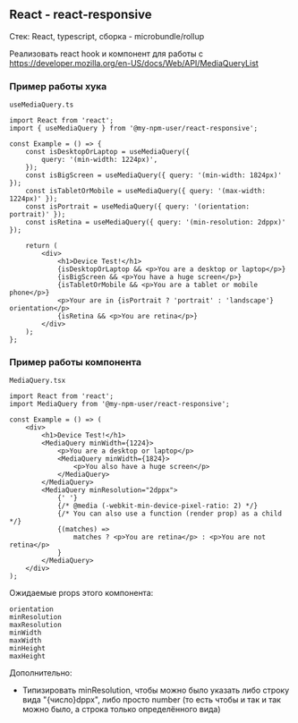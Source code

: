 ## React - react-responsive

Стек: React, typescript, сборка - microbundle/rollup

Реализовать react hook и компонент для работы с https://developer.mozilla.org/en-US/docs/Web/API/MediaQueryList

### Пример работы хука

`useMediaQuery.ts`

```tsx
import React from 'react';
import { useMediaQuery } from '@my-npm-user/react-responsive';

const Example = () => {
	const isDesktopOrLaptop = useMediaQuery({
		query: '(min-width: 1224px)',
	});
	const isBigScreen = useMediaQuery({ query: '(min-width: 1824px)' });
	const isTabletOrMobile = useMediaQuery({ query: '(max-width: 1224px)' });
	const isPortrait = useMediaQuery({ query: '(orientation: portrait)' });
	const isRetina = useMediaQuery({ query: '(min-resolution: 2dppx)' });

	return (
		<div>
			<h1>Device Test!</h1>
			{isDesktopOrLaptop && <p>You are a desktop or laptop</p>}
			{isBigScreen && <p>You have a huge screen</p>}
			{isTabletOrMobile && <p>You are a tablet or mobile phone</p>}
			<p>Your are in {isPortrait ? 'portrait' : 'landscape'} orientation</p>
			{isRetina && <p>You are retina</p>}
		</div>
	);
};
```

### Пример работы компонента

`MediaQuery.tsx`

```tsx
import React from 'react';
import MediaQuery from '@my-npm-user/react-responsive';

const Example = () => (
	<div>
		<h1>Device Test!</h1>
		<MediaQuery minWidth={1224}>
			<p>You are a desktop or laptop</p>
			<MediaQuery minWidth={1824}>
				<p>You also have a huge screen</p>
			</MediaQuery>
		</MediaQuery>
		<MediaQuery minResolution="2dppx">
			{' '}
			{/* @media (-webkit-min-device-pixel-ratio: 2) */}
			{/* You can also use a function (render prop) as a child */}
			{(matches) =>
				matches ? <p>You are retina</p> : <p>You are not retina</p>
			}
		</MediaQuery>
	</div>
);
```

Ожидаемые props этого компонента:

```
orientation
minResolution
maxResolution
minWidth
maxWidth
minHeight
maxHeight
```

Дополнительно:

- Типизировать minResolution, чтобы можно было указать либо строку вида "{число}dppx", либо просто number (то есть чтобы и так и так можно было, а строка только определённого вида)
